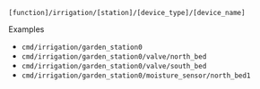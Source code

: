 

`[function]/irrigation/[station]/[device_type]/[device_name]`

Examples

- `cmd/irrigation/garden_station0`
- `cmd/irrigation/garden_station0/valve/north_bed`
- `cmd/irrigation/garden_station0/valve/south_bed`
- `cmd/irrigation/garden_station0/moisture_sensor/north_bed1`
